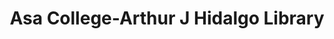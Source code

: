 ---
layout: repo
title: "Asa College-Arthur J Hidalgo Library"
id: 18950
permalink: repos/18950/
---